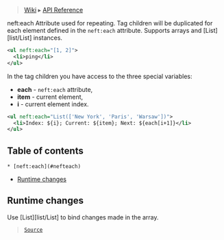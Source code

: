 > [Wiki](Home) ▸ [API Reference](API-Reference)

neft:each
Attribute used for repeating.
Tag children will be duplicated for each
element defined in the `neft:each` attribute.
Supports arrays and [List][list/List] instances.
```xml
<ul neft:each="[1, 2]">
  <li>ping</li>
</ul>
```
In the tag children you have access to the three special variables:
- **each** - `neft:each` attribute,
- **item** - current element,
- **i** - current element index.
```xml
<ul neft:each="List(['New York', 'Paris', 'Warsaw'])">
  <li>Index: ${i}; Current: ${item}; Next: ${each[i+1]}</li>
</ul>
```

## Table of contents
    * [neft:each](#nefteach)
  * [Runtime changes](#runtime-changes)

## Runtime changes

Use [List][list/List] to bind changes made in the array.

> [`Source`](/Neft-io/neft/tree/master/src/document/file/parse/iterators.litcoffee#runtime-changes)


